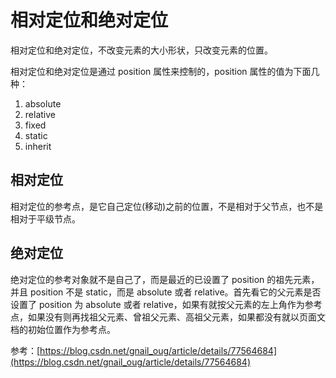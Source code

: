 # 相对定位和绝对定位

相对定位和绝对定位，不改变元素的大小形状，只改变元素的位置。

相对定位和绝对定位是通过 position 属性来控制的，position 属性的值为下面几种：

1. absolute
2. relative
3. fixed
4. static
5. inherit

## 相对定位

相对定位的参考点，是它自己定位(移动)之前的位置，不是相对于父节点，也不是相对于平级节点。

## 绝对定位

绝对定位的参考对象就不是自己了，而是最近的已设置了 position 的祖先元素，并且 position 不是 static，而是 absolute 或者 relative。首先看它的父元素是否设置了 position 为 absolute 或者 relative，如果有就按父元素的左上角作为参考点，如果没有则再找祖父元素、曾祖父元素、高祖父元素，如果都没有就以页面文档的初始位置作为参考点。

参考：[https://blog.csdn.net/gnail_oug/article/details/77564684](https://blog.csdn.net/gnail_oug/article/details/77564684)
